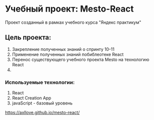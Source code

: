 # Учебный проект: Mesto-React

Проект созданный в рамках учебного курса "Яндекс практикум"

## Цель проекта:
1. Закрепление полученных знаний о спринту 10-11
2. Применение полученных знаний побиблеотеке React
3. Перенос существующего учебного проекта Mesto на технологию React
4. 
### Используемые технологии:

1. React
2. React Creation App
3. javaScript - базовый уровень

https://axllove.github.io/mesto-react/